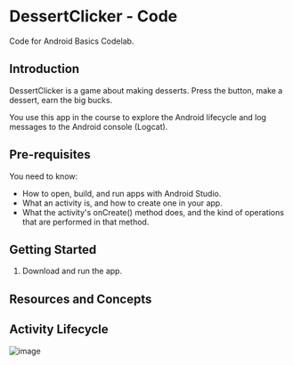 DessertClicker - Code
=====================

Code for Android Basics Codelab.

Introduction
------------

DessertClicker is a game about making desserts. Press the button, make a dessert,
earn the big bucks.

You use this app in the course to explore the Android lifecycle and log messages to
the Android console (Logcat).

Pre-requisites
--------------

You need to know:
- How to open, build, and run apps with Android Studio.
- What an activity is, and how to create one in your app.
- What the activity's onCreate() method does, and the kind of operations
  that are performed in that method.


Getting Started
---------------

1. Download and run the app.


Resources and Concepts 
---------------



Activity Lifecycle
---------------

![image](https://user-images.githubusercontent.com/110332003/184630253-a799ffc3-b10c-4903-8dc6-c7b54f1dde75.png)
